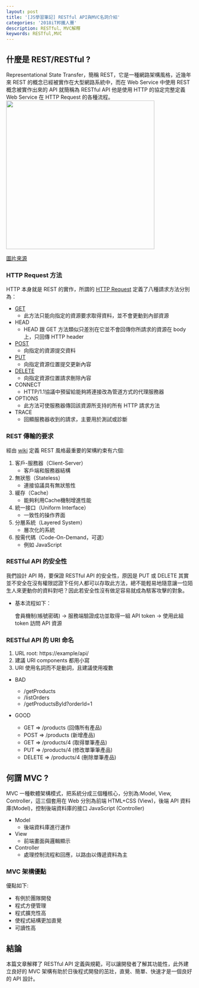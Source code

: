 ```yaml
---
layout: post
title: '[JS學習筆記] RESTful API與MVC名詞介紹'
categories: '2018iT邦鐵人賽'
description: RESTful、MVC解釋
keywords: RESTful,MVC
---
```


## 什麼是 REST/RESTful ?
Representational State Transfer，簡稱 REST，它是一種網路架構風格，近幾年來 REST 的概念已經被實作在大型網路系統中，而在 Web Service 中使用 REST 概念被實作出來的 API 就簡稱為 RESTful API 他是使用 HTTP 的協定完整定義 Web Service 在 HTTP Request 的各種流程。
<img src="https://www.openprogrammer.info/wp-content/uploads/2015/01/restful.gif" width="400">

[圖片來源](https://www.openprogrammer.info/2015/01/06/how-to-build-a-restful-service-java-8-sparkjava-in-five-minutes/)

### HTTP Request 方法
HTTP 本身就是 REST 的實作，所謂的 [HTTP Request](https://developer.mozilla.org/zh-TW/docs/Web/HTTP/Methods) 定義了八種請求方法分別為：

- [GET](https://developer.mozilla.org/en-US/docs/Web/HTTP/Methods/GET)
  - 此方法只能向指定的資源要求取得資料，並不會更動到內部資源
- HEAD
  - HEAD 跟 GET 方法類似只差別在它並不會回傳你所請求的資源在 body 上，只回傳 HTTP header
- [POST](https://developer.mozilla.org/en-US/docs/Web/HTTP/Methods/POST)
  - 向指定的資源提交資料
- [PUT](https://developer.mozilla.org/en-US/docs/Web/HTTP/Methods/PUT)
  - 向指定資源位置提交更新內容
- [DELETE](https://developer.mozilla.org/en-US/docs/Web/HTTP/Methods/DELETE)
  - 向指定資源位置請求刪除內容
- CONNECT
  - HTTP/1.1協議中預留給能夠將連接改為管道方式的代理服務器
- OPTIONS
  - 此方法可使服務器傳回該資源所支持的所有 HTTP 請求方法
- TRACE
  - 回顯服務器收到的請求，主要用於測試或診斷

### REST 傳輸的要求
經由 [wiki](https://zh.wikipedia.org/wiki/%E5%85%B7%E8%B1%A1%E7%8A%B6%E6%80%81%E4%BC%A0%E8%BE%93) 定義 REST 風格最重要的架構約束有六個:
1. 客戶-服務器（Client-Server）
    - 客戶端和服務器結構
2. 無狀態（Stateless）
    - 連接協議具有無狀態性
3. 緩存（Cache）
    - 能夠利用Cache機制增進性能
4. 統一接口（Uniform Interface）
    - 一致性的操作界面
5. 分層系統（Layered System）
    - 層次化的系統
6. 按需代碼（Code-On-Demand，可選） 
    - 例如 JavaScript

### RESTful API 的安全性
我們設計 API 時，要保證 RESTful API 的安全性，原因是 PUT 或 DELETE 其實並不安全在沒有權限認證下任何人都可以存取此方法，總不能輕易地隨意讓一位陌生人來更動你的資料對吧？因此若安全性沒有做足容易就成為駭客攻擊的對象。

* 基本流程如下：

  會員機制(帳號密碼) -> 服務端驗證成功並取得一組 API token -> 使用此組 token 訪問 API 資源

### RESTful API 的 URI 命名

1. URL root: https://example/api/
2. 建議 URI components 都用小寫
3. URI 使用名詞而不是動詞，且建議使用複數

- BAD
  - /getProducts
  - /listOrders
  - /getProductsById?orderId=1

- GOOD
  - GET => /products    (回傳所有產品)
  - POST =>  /products   (新增產品)
  - GET =>  /products/4  (取得單筆產品)
  - PUT =>  /products/4  (修改單筆筆產品)
  - DELETE =>  /products/4  (刪除單筆產品)

## 何謂 MVC ?
MVC 一種軟體架構模式，把系統分成三個種核心，分別為:Model, View, Controller，這三個套用在 Web 分別為前端 HTML+CSS (View)，後端 API 資料庫(Model)，控制後端資料庫的接口 JavaScript (Controller)

- Model
  - 後端資料庫進行運作
- View 
  - 前端畫面與邏輯顯示
- Controller
  - 處理控制流程和回應，以路由以傳遞資料為主

### MVC 架構優點
優點如下:
- 有例於團隊開發
- 程式方便管理
- 程式擴充性高
- 使程式結構更加直覺
- 可讀性高

## 結論
本篇文章解釋了 RESTful API 定義與規範，可以讓開發者了解其功能性，此外建立良好的 MVC 架構有助於日後程式開發的茁壯，直覺、簡單、快速才是一個良好的 API 設計。
